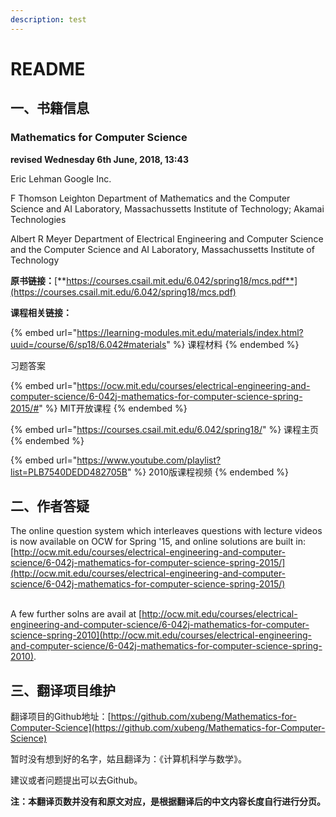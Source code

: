 ```yaml
---
description: test
---
```


# README

## 一、书籍信息

### Mathematics for Computer Science

**revised Wednesday 6th June, 2018, 13:43**

Eric Lehman Google Inc.

F Thomson Leighton Department of Mathematics and the Computer Science and AI Laboratory, Massachussetts Institute of Technology; Akamai Technologies

Albert R Meyer Department of Electrical Engineering and Computer Science and the Computer Science and AI Laboratory, Massachussetts Institute of Technology

**原书链接：**[**https://courses.csail.mit.edu/6.042/spring18/mcs.pdf**](https://courses.csail.mit.edu/6.042/spring18/mcs.pdf)

**课程相关链接：**

{% embed url="https://learning-modules.mit.edu/materials/index.html?uuid=/course/6/sp18/6.042#materials" %}
课程材料
{% endembed %}

习题答案

{% embed url="https://ocw.mit.edu/courses/electrical-engineering-and-computer-science/6-042j-mathematics-for-computer-science-spring-2015/#" %}
MIT开放课程
{% endembed %}

{% embed url="https://courses.csail.mit.edu/6.042/spring18/" %}
课程主页
{% endembed %}

{% embed url="https://www.youtube.com/playlist?list=PLB7540DEDD482705B" %}
2010版课程视频
{% endembed %}

## 二、作者答疑

The online question system which interleaves questions with lecture videos is now available on OCW for Spring '15, and online solutions are built in:[http://ocw.mit.edu/courses/electrical-engineering-and-computer-science/6-042j-mathematics-for-computer-science-spring-2015/](http://ocw.mit.edu/courses/electrical-engineering-and-computer-science/6-042j-mathematics-for-computer-science-spring-2015/)

\
A few further solns are avail at [http://ocw.mit.edu/courses/electrical-engineering-and-computer-science/6-042j-mathematics-for-computer-science-spring-2010](http://ocw.mit.edu/courses/electrical-engineering-and-computer-science/6-042j-mathematics-for-computer-science-spring-2010).

## 三、翻译项目维护

翻译项目的Github地址：[https://github.com/xubeng/Mathematics-for-Computer-Science](https://github.com/xubeng/Mathematics-for-Computer-Science)

暂时没有想到好的名字，姑且翻译为：《计算机科学与数学》。

建议或者问题提出可以去Github。

**注：本翻译页数并没有和原文对应，是根据翻译后的中文内容长度自行进行分页。**
